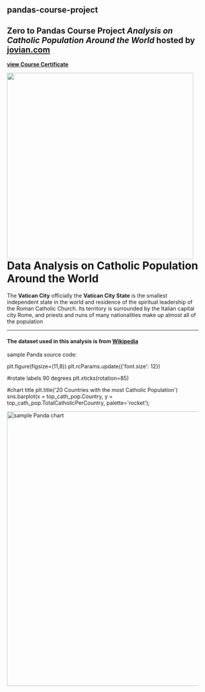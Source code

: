 ## pandas-course-project
## Zero to Pandas Course Project **_Analysis on Catholic Population Around the World_** hosted by [jovian.com](https://jovian.com/dajo09/catholic-population-worldwide-analysis) 

**[view Course Certificate](https://jovian.com/certificate/MFQTEOJRGU)**

<img src="https://www.crossed-flag-pins.com/animated-flag-gif/gifs/Vatican-City_240-animated-flag-gifs.gif"
style="width:490px; float: left; margin: 0 0px 0px 0px;"></img>

# Data Analysis on Catholic Population Around the World


The **Vatican City** officially the **Vatican City State** is the smallest independent state in the world and residence of the spiritual leadership of the Roman Catholic Church. Its territory is surrounded by the Italian capital city Rome, and priests and nuns of many nationalities make up almost all of the population

***



#### The dataset used in this analysis is from [Wikipedia](https://en.wikipedia.org/wiki/Catholic_Church_by_country)

sample Panda source code:

plt.figure(figsize=(11,8))
plt.rcParams.update({'font.size': 12})

#rotate labels 90 degrees
plt.xticks(rotation=85) 

#chart title
plt.title('20 Countries with the most Catholic Population')
sns.barplot(x = top_cath_pop.Country, y = top_cath_pop.TotalCatholicPerCountry, 
            palette='rocket');

<img width="722" alt="sample Panda chart" src="https://github.com/dajo09/zero-to-pandas-project-Data-Analysis-on-Catholic-Population-Around-the-World-/assets/33592524/7899fb1e-9f2d-4b26-a67b-5bac2092b120">



